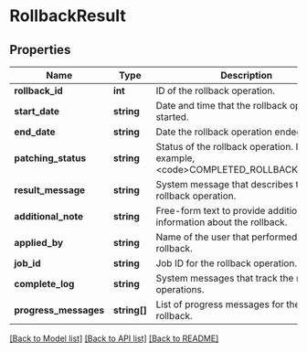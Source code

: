# RollbackResult

## Properties
Name | Type | Description | Notes
------------ | ------------- | ------------- | -------------
**rollback_id** | **int** | ID of the rollback operation. | [optional] 
**start_date** | **string** | Date and time that the rollback operation started. | [optional] 
**end_date** | **string** | Date the rollback operation ended. | [optional] 
**patching_status** | **string** | Status of the rollback operation. For example, &lt;code&gt;COMPLETED_ROLLBACK&lt;/code&gt;. | [optional] 
**result_message** | **string** | System message that describes the rollback operation. | [optional] 
**additional_note** | **string** | Free-form text to provide additional information about the rollback. | [optional] 
**applied_by** | **string** | Name of the user that performed the rollback. | [optional] 
**job_id** | **string** | Job ID for the rollback operation. | [optional] 
**complete_log** | **string** | System messages that track the rollback operations. | [optional] 
**progress_messages** | **string[]** | List of progress messages for the rollback. | [optional] 

[[Back to Model list]](../README.md#documentation-for-models) [[Back to API list]](../README.md#documentation-for-api-endpoints) [[Back to README]](../README.md)


